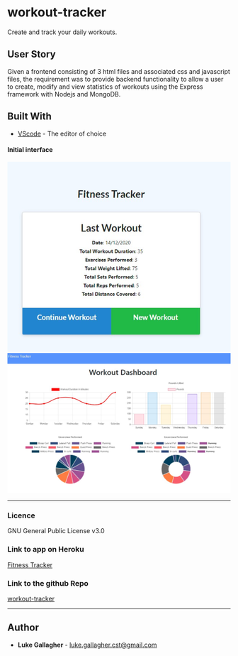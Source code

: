 # workout-tracker
Create and track your daily workouts.

## User Story

<p>
Given a frontend consisting of 3 html files and associated css and javascript files, the requirement was to provide backend functionality to allow a user to create, modify and view statistics of workouts using the Express framework with Nodejs and MongoDB.
</p>

## Built With

- [VScode](https://code.visualstudio.com/) - The editor of choice

#### Initial interface

![Screenshot of home page](./assets/imgs/homepage.jpg)
![Screenshot of the dashboard](./assets/imgs/dashboard.jpg)

<hr>

### Licence

GNU General Public License v3.0

### Link to app on Heroku

<a href="https://limitless-ravine-81223.herokuapp.com">Fitness Tracker</a>

### Link to the github Repo

<a href="https://github.com/galluk/workout-tracker">workout-tracker</a>

<hr>

## Author

- **Luke Gallagher** -
  luke.gallagher.cst@gmail.com
